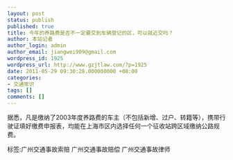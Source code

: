 ```yaml
---
layout: post
status: publish
published: true
title: 今年的养路费是否不一定要交到车辆登记的区，可以就近交吗？
author: 本站记者
author_login: admin
author_email: jiangwei909@gmail.com
wordpress_id: 1925
wordpress_url: http://www.gzjtlaw.com/?p=1925
date: 2011-05-29 09:30:28.000000000 +08:00
categories:
- 交通常识
tags: []
comments: []
---
```

据悉，凡是缴纳了2003年度养路费的车主（不包括新增、过户、转籍等），携带行驶证填好缴费申报表，均能在上海市区内选择任何一个征收站跨区域缴纳公路规费。标签:广州交通事故索赔 广州交通事故赔偿 广州交通事故律师
